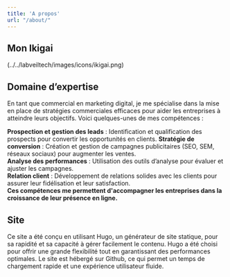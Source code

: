 ```yaml
---
title: 'A propos'
url: "/about/"
---
```


## Mon Ikigai 

(../../labveiltech/images/icons/ikigai.png)



## Domaine d’expertise

En tant que commercial en marketing digital, je me spécialise dans la mise en place de stratégies commerciales efficaces pour aider les entreprises à atteindre leurs objectifs. Voici quelques-unes de mes compétences :

**Prospection et gestion des leads** : Identification et qualification des prospects pour convertir les opportunités en clients.
**Stratégie de conversion** : Création et gestion de campagnes publicitaires (SEO, SEM, réseaux sociaux) pour augmenter les ventes.  
**Analyse des performances** : Utilisation des outils d’analyse pour évaluer et ajuster les campagnes.  
**Relation client** : Développement de relations solides avec les clients pour assurer leur fidélisation et leur satisfaction.  
**Ces compétences me permettent d'accompagner les entreprises dans la croissance de leur présence en ligne.**

## Site

Ce site a été conçu en utilisant Hugo, un générateur de site statique, pour sa rapidité et sa capacité à gérer facilement le contenu. Hugo a été choisi pour offrir une grande flexibilité tout en garantissant des performances optimales. Le site est hébergé sur Github, ce qui permet un temps de chargement rapide et une expérience utilisateur fluide.







